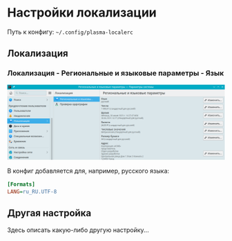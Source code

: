 # Настройки локализации

Путь к конфигу: `~/.config/plasma-localerc`

## Локализация

### Локализация - Региональные и языковые параметры - Язык

![""](../img/20230630_142849.png "")

В конфиг добавляется для, например, русского языка:

```ini
[Formats]
LANG=ru_RU.UTF-8
```

## Другая настройка

Здесь описать какую-либо другую настройку...
